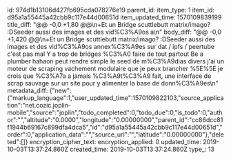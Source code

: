 id: 974d1b13106d427fb695cda078276e19
parent_id: 
item_type: 1
item_id: d95a1a55445a42cbb9c117e44d00651d
item_updated_time: 1570109839199
title_diff: "@@ -0,0 +1,80 @@\n+Et un Bridge scuttlebutt matrix/imago? :DSeeder aussi des images et des vid%C3%A9os a\n"
body_diff: "@@ -0,0 +1,420 @@\n+Et un Bridge scuttlebutt matrix/imago? :DSeeder aussi des images et des vid%C3%A9os annex%C3%A9es sur dat / ipfs / peertube c'est pas mal Y a trop de bridges %C3%A0 faire de tout partout Be a plumber hahaon peut rendre simple le seed de m%C3%A9dias divers j'ai un moteur de scraping vachement modulaire que je peux brancher %5E%5E je crois que %C3%A7a a jamais %C3%A9t%C3%A9 fait, une interface de scrap sauvage sur un site pour y alimenter la base de donn%C3%A9es\n"
metadata_diff: {"new":{"markup_language":1,"user_updated_time":1570109822103,"source_application":"net.cozic.joplin-mobile","source":"joplin","todo_completed":0,"todo_due":0,"is_todo":0,"author":"","altitude":"0.0000","longitude":"0.00000000","parent_id":"cc86dcc81f1944b69167c899dfa4dca5","id":"d95a1a55445a42cbb9c117e44d00651d","order":0,"application_data":"","source_url":"","latitude":"0.00000000"},"deleted":[]}
encryption_cipher_text: 
encryption_applied: 0
updated_time: 2019-10-03T13:37:24.860Z
created_time: 2019-10-03T13:37:24.860Z
type_: 13